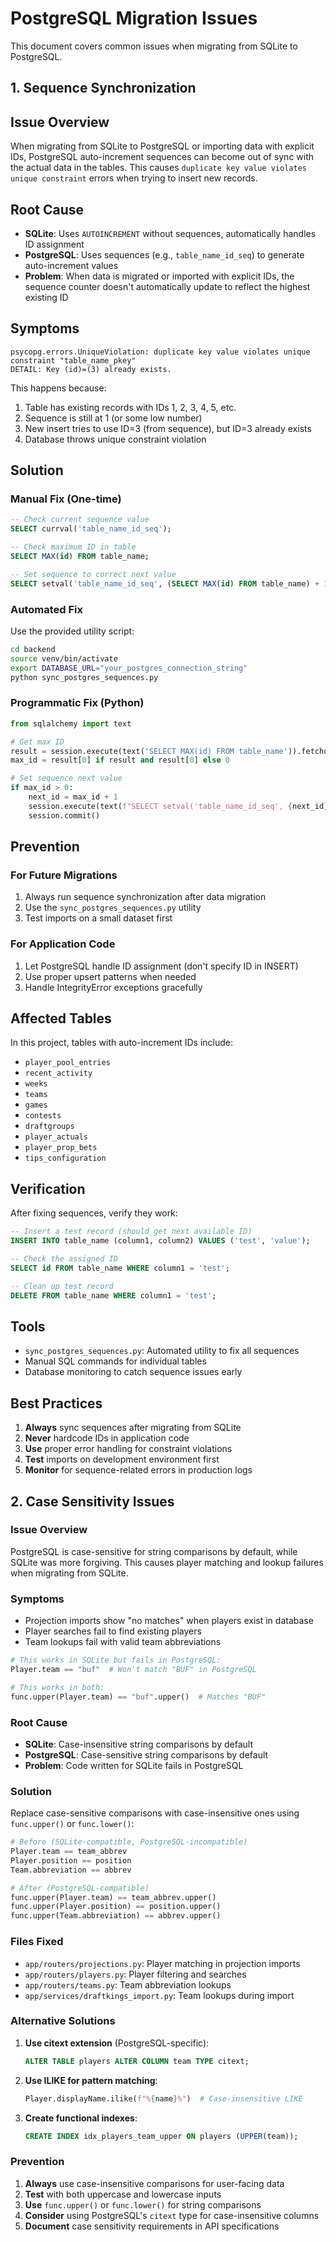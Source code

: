 # PostgreSQL Migration Issues

This document covers common issues when migrating from SQLite to PostgreSQL.

## 1. Sequence Synchronization

## Issue Overview

When migrating from SQLite to PostgreSQL or importing data with explicit IDs, PostgreSQL auto-increment sequences can become out of sync with the actual data in the tables. This causes `duplicate key value violates unique constraint` errors when trying to insert new records.

## Root Cause

- **SQLite**: Uses `AUTOINCREMENT` without sequences, automatically handles ID assignment
- **PostgreSQL**: Uses sequences (e.g., `table_name_id_seq`) to generate auto-increment values
- **Problem**: When data is migrated or imported with explicit IDs, the sequence counter doesn't automatically update to reflect the highest existing ID

## Symptoms

```
psycopg.errors.UniqueViolation: duplicate key value violates unique constraint "table_name_pkey"
DETAIL: Key (id)=(3) already exists.
```

This happens because:
1. Table has existing records with IDs 1, 2, 3, 4, 5, etc.
2. Sequence is still at 1 (or some low number)
3. New insert tries to use ID=3 (from sequence), but ID=3 already exists
4. Database throws unique constraint violation

## Solution

### Manual Fix (One-time)

```sql
-- Check current sequence value
SELECT currval('table_name_id_seq');

-- Check maximum ID in table
SELECT MAX(id) FROM table_name;

-- Set sequence to correct next value
SELECT setval('table_name_id_seq', (SELECT MAX(id) FROM table_name) + 1, false);
```

### Automated Fix

Use the provided utility script:

```bash
cd backend
source venv/bin/activate
export DATABASE_URL="your_postgres_connection_string"
python sync_postgres_sequences.py
```

### Programmatic Fix (Python)

```python
from sqlalchemy import text

# Get max ID
result = session.execute(text('SELECT MAX(id) FROM table_name')).fetchone()
max_id = result[0] if result and result[0] else 0

# Set sequence next value
if max_id > 0:
    next_id = max_id + 1
    session.execute(text(f"SELECT setval('table_name_id_seq', {next_id}, false)"))
    session.commit()
```

## Prevention

### For Future Migrations

1. Always run sequence synchronization after data migration
2. Use the `sync_postgres_sequences.py` utility
3. Test imports on a small dataset first

### For Application Code

1. Let PostgreSQL handle ID assignment (don't specify ID in INSERT)
2. Use proper upsert patterns when needed
3. Handle IntegrityError exceptions gracefully

## Affected Tables

In this project, tables with auto-increment IDs include:
- `player_pool_entries`
- `recent_activity`
- `weeks`
- `teams`
- `games`
- `contests`
- `draftgroups`
- `player_actuals`
- `player_prop_bets`
- `tips_configuration`

## Verification

After fixing sequences, verify they work:

```sql
-- Insert a test record (should get next available ID)
INSERT INTO table_name (column1, column2) VALUES ('test', 'value');

-- Check the assigned ID
SELECT id FROM table_name WHERE column1 = 'test';

-- Clean up test record
DELETE FROM table_name WHERE column1 = 'test';
```

## Tools

- `sync_postgres_sequences.py`: Automated utility to fix all sequences
- Manual SQL commands for individual tables
- Database monitoring to catch sequence issues early

## Best Practices

1. **Always** sync sequences after migrating from SQLite
2. **Never** hardcode IDs in application code
3. **Use** proper error handling for constraint violations
4. **Test** imports on development environment first
5. **Monitor** for sequence-related errors in production logs

## 2. Case Sensitivity Issues

### Issue Overview

PostgreSQL is case-sensitive for string comparisons by default, while SQLite was more forgiving. This causes player matching and lookup failures when migrating from SQLite.

### Symptoms

- Projection imports show "no matches" when players exist in database
- Player searches fail to find existing players
- Team lookups fail with valid team abbreviations

```python
# This works in SQLite but fails in PostgreSQL:
Player.team == "buf"  # Won't match "BUF" in PostgreSQL

# This works in both:
func.upper(Player.team) == "buf".upper()  # Matches "BUF"
```

### Root Cause

- **SQLite**: Case-insensitive string comparisons by default
- **PostgreSQL**: Case-sensitive string comparisons by default
- **Problem**: Code written for SQLite fails in PostgreSQL

### Solution

Replace case-sensitive comparisons with case-insensitive ones using `func.upper()` or `func.lower()`:

```python
# Before (SQLite-compatible, PostgreSQL-incompatible)
Player.team == team_abbrev
Player.position == position
Team.abbreviation == abbrev

# After (PostgreSQL-compatible)
func.upper(Player.team) == team_abbrev.upper()
func.upper(Player.position) == position.upper()
func.upper(Team.abbreviation) == abbrev.upper()
```

### Files Fixed

- `app/routers/projections.py`: Player matching in projection imports
- `app/routers/players.py`: Player filtering and searches
- `app/routers/teams.py`: Team abbreviation lookups
- `app/services/draftkings_import.py`: Team lookups during import

### Alternative Solutions

1. **Use citext extension** (PostgreSQL-specific):
   ```sql
   ALTER TABLE players ALTER COLUMN team TYPE citext;
   ```

2. **Use ILIKE for pattern matching**:
   ```python
   Player.displayName.ilike(f"%{name}%")  # Case-insensitive LIKE
   ```

3. **Create functional indexes**:
   ```sql
   CREATE INDEX idx_players_team_upper ON players (UPPER(team));
   ```

### Prevention

1. **Always** use case-insensitive comparisons for user-facing data
2. **Test** with both uppercase and lowercase inputs
3. **Use** `func.upper()` or `func.lower()` for string comparisons
4. **Consider** using PostgreSQL's `citext` type for case-insensitive columns
5. **Document** case sensitivity requirements in API specifications
